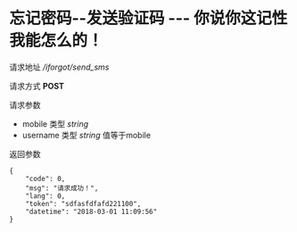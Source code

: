 # 忘记密码--发送验证码  --- 你说你这记性我能怎么的！

请求地址 */iforgot/send_sms*

请求方式 **POST**

请求参数
- mobile 类型 *string*
- username 类型 *string* 值等于mobile

返回参数
```
{
	"code": 0,
	"msg": "请求成功！",
	"lang": 0,
	"token": "sdfasfdfafd221100",
	"datetime": "2018-03-01 11:09:56"
}
